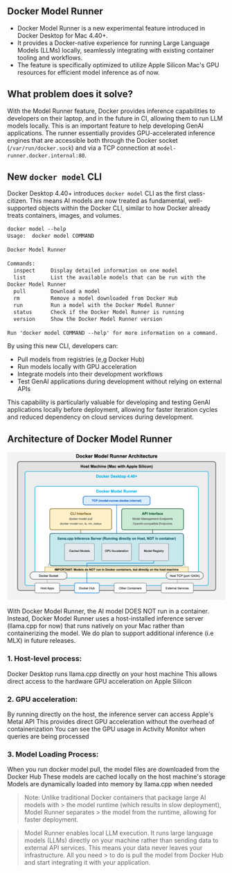 ## Docker Model Runner

- Docker Model Runner is a new experimental feature introduced in Docker Desktop for Mac 4.40+. 
- It provides a Docker-native experience for running Large Language Models (LLMs) locally, seamlessly integrating with existing container tooling and workflows. 
- The feature is specifically optimized to utilize Apple Silicon Mac's GPU resources for efficient model inference as of now. 

## What problem does it solve?

With the Model Runner feature, Docker provides inference capabilities to developers on their laptop, and in the future in CI, allowing them to run LLM models locally. This is an important feature to help developing GenAI applications. The runner essentially provides GPU-accelerated inference engines that are accessible both through the Docker socket (`/var/run/docker.sock`) and via a TCP connection at `model-runner.docker.internal:80`.

## New `docker model` CLI


Docker Desktop 4.40+ introduces `docker model` CLI as the first class-citizen. This means AI models are now treated as fundamental, well-supported objects within the Docker CLI, similar to how Docker already treats containers, images, and volumes. 

```
docker model --help
Usage:  docker model COMMAND

Docker Model Runner

Commands:
  inspect     Display detailed information on one model
  list        List the available models that can be run with the Docker Model Runner
  pull        Download a model
  rm          Remove a model downloaded from Docker Hub
  run         Run a model with the Docker Model Runner
  status      Check if the Docker Model Runner is running
  version     Show the Docker Model Runner version

Run 'docker model COMMAND --help' for more information on a command.
```

By using this new CLI, developers can:

- Pull models from registries (e,g Docker Hub)
- Run models locally with GPU acceleration
- Integrate models into their development workflows
- Test GenAI applications during development without relying on external APIs

This capability is particularly valuable for developing and testing GenAI applications locally before deployment, allowing for faster iteration cycles and reduced dependency on cloud services during development.

## Architecture of Docker Model Runner

![model runner architecture](images/model-runnner-arch.png)



With Docker Model Runner, the AI model DOES NOT run in a container. Instead, Docker Model Runner uses a host-installed inference server (llama.cpp for now) that runs natively on your Mac rather than containerizing the model. We do plan to support additional inference (i.e MLX) in future releases.

### 1. Host-level process:

Docker Desktop runs llama.cpp directly on your host machine
This allows direct access to the hardware GPU acceleration on Apple Silicon


### 2. GPU acceleration:

By running directly on the host, the inference server can access Apple's Metal API
This provides direct GPU acceleration without the overhead of containerization
You can see the GPU usage in Activity Monitor when queries are being processed


### 3. Model Loading Process:

When you run docker model pull, the model files are downloaded from the Docker Hub
These models are cached locally on the host machine's storage 
Models are dynamically loaded into memory by llama.cpp when needed

> Note: Unlike traditional Docker containers that package large AI models with > the model runtime (which results in slow deployment), Model Runner separates > the model from the runtime, allowing for faster deployment. 

> Model Runner enables local LLM execution. It runs large language models 
> (LLMs) directly on your machine rather than sending data to external API 
> services. This means your data never leaves your infrastructure. All you need > to do is pull the model from Docker Hub and start integrating it with your 
> application.

